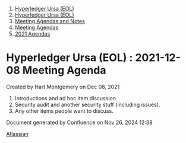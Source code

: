 1. [Hyperledger Ursa (EOL)](index.html)
2. [Hyperledger Ursa (EOL)](19595269.html)
3. [Meeting Agendas and Notes](Meeting-Agendas-and-Notes_19603313.html)
4. [Meeting Agendas](Meeting-Agendas_19603319.html)
5. [2021 Agendas](2021-Agendas_19612025.html)

# Hyperledger Ursa (EOL) : 2021-12-08 Meeting Agenda

Created by Hart Montgomery on Dec 08, 2021

1. Introductions and ad hoc item discussion.
2. Security audit and another security stuff (including issues).
3. Any other items people want to discuss.

Document generated by Confluence on Nov 26, 2024 12:38

[Atlassian](http://www.atlassian.com/)
